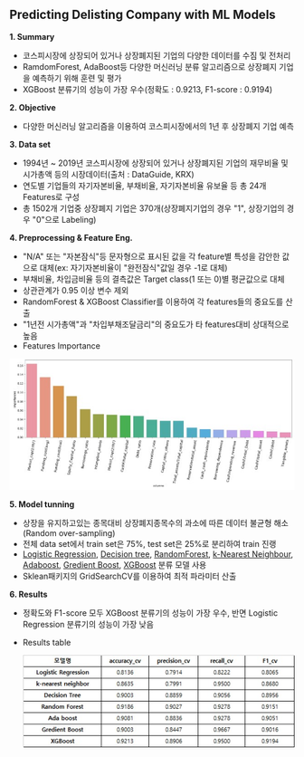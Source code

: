 ## Predicting Delisting Company with ML Models


**1. Summary**
 - 코스피시장에 상장되어 있거나 상장폐지된 기업의 다양한 데이터를 수짐 및 전처리
 - RamdomForest, AdaBoost등 다양한 머신러닝 분류 알고리즘으로 상장폐지 기업을 예측하기 위해 훈련 및 평가
 - XGBoost 분류기의 성능이 가장 우수(정확도 : 0.9213, F1-score : 0.9194)


**2. Objective**
 - 다양한 머신러닝 알고리즘을 이용하여 코스피시장에서의 1년 후 상장폐지 기업 예측


**3. Data set**
 - 1994년 ~ 2019년 코스피시장에 상장되어 있거나 상장폐지된 기업의 재무비율 및 시가총액 등의 시장데이터(출처 : DataGuide, KRX)
 - 연도별 기업들의 자기자본비율, 부채비율, 자기자본비율 유보율 등 총 24개 Features로 구성
 - 총 1502개 기업중 상장폐지 기업은 370개(상장폐지기업의 경우 "1", 상장기업의 경우 "0"으로 Labeling)
 

**4. Preprocessing & Feature Eng.** 
 - "N/A" 또는 "자본잠식"등 문자형으로 표시된 값을 각 feature별 특성을 감안한 값으로 대체(ex: 자기자본비율이 "완전잠식"값일 경우 -1로 대체)
 - 부채비율, 차입금비율 등의 결측값은 Target class(1 또는 0)별 평균값으로 대체
 - 상관관계가 0.95 이상 변수 제외
 - RandomForest & XGBoost Classifier를 이용하여 각 features들의 중요도를 산출
 - "1년전 시가총액"과 "차입부채조달금리"의 중요도가 타 features대비 상대적으로 높음 
 - Features Importance
  
  ![dataset](./fi.jpg)
 
**5. Model tunning**
 - 상장을 유지하고있는 종목대비 상장폐지종목수의 과소에 따른 데이터 불균형 해소(Random over-sampling)
 - 전체 data set에서 train set은 75%, test set은 25%로 분리하여 train 진랭
 - [Logistic Regression](https://ko.wikipedia.org/wiki/%EB%A1%9C%EC%A7%80%EC%8A%A4%ED%8B%B1_%ED%9A%8C%EA%B7%80), [Decision tree](https://ko.wikipedia.org/wiki/%EA%B2%B0%EC%A0%95_%ED%8A%B8%EB%A6%AC_%ED%95%99%EC%8A%B5%EB%B2%95), [RandomForest](https://ko.wikipedia.org/wiki/%EB%9E%9C%EB%8D%A4_%ED%8F%AC%EB%A0%88%EC%8A%A4%ED%8A%B8), [k-Nearest Neighbour](https://ko.wikipedia.org/wiki/K-%EC%B5%9C%EA%B7%BC%EC%A0%91_%EC%9D%B4%EC%9B%83_%EC%95%8C%EA%B3%A0%EB%A6%AC%EC%A6%98), [Adaboost](https://ko.wikipedia.org/wiki/%EC%97%90%EC%9D%B4%EB%8B%A4%EB%B6%80%EC%8A%A4%ED%8A%B8), [Gredient Boost](https://en.wikipedia.org/wiki/Gradient_boosting), [XGBoost](https://brunch.co.kr/@snobberys/137) 분류 모델 사용
 - Sklean패키지의 GridSearchCV를 이용하여 최적 파라미터 산출  
 
 
**6. Results**
 - 정확도와 F1-score 모두 XGBoost 분류기의 성능이 가장 우수, 반면 Logistic Regression 분류기의 성능이 가장 낮음 
 - Results table
 
 
   ![dataset](./result.jpg)

